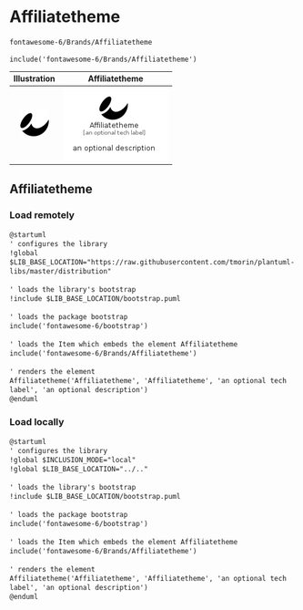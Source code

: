 # Affiliatetheme


```text
fontawesome-6/Brands/Affiliatetheme
```

```text
include('fontawesome-6/Brands/Affiliatetheme')
```



| Illustration | Affiliatetheme |
| :---: | :---: |
| ![illustration for Illustration](../../fontawesome-6/Brands/Affiliatetheme.png) | ![illustration for Affiliatetheme](../../fontawesome-6/Brands/Affiliatetheme.Local.png) |




## Affiliatetheme

### Load remotely
```plantuml
@startuml
' configures the library
!global $LIB_BASE_LOCATION="https://raw.githubusercontent.com/tmorin/plantuml-libs/master/distribution"

' loads the library's bootstrap
!include $LIB_BASE_LOCATION/bootstrap.puml

' loads the package bootstrap
include('fontawesome-6/bootstrap')

' loads the Item which embeds the element Affiliatetheme
include('fontawesome-6/Brands/Affiliatetheme')

' renders the element
Affiliatetheme('Affiliatetheme', 'Affiliatetheme', 'an optional tech label', 'an optional description')
@enduml
```

### Load locally
```plantuml
@startuml
' configures the library
!global $INCLUSION_MODE="local"
!global $LIB_BASE_LOCATION="../.."

' loads the library's bootstrap
!include $LIB_BASE_LOCATION/bootstrap.puml

' loads the package bootstrap
include('fontawesome-6/bootstrap')

' loads the Item which embeds the element Affiliatetheme
include('fontawesome-6/Brands/Affiliatetheme')

' renders the element
Affiliatetheme('Affiliatetheme', 'Affiliatetheme', 'an optional tech label', 'an optional description')
@enduml
```

